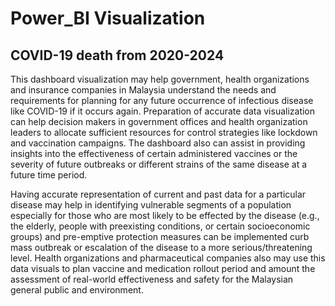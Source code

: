 # Power_BI Visualization 

## COVID-19 death from 2020-2024

This dashboard visualization may help government, health organizations and insurance companies in Malaysia understand the needs and requirements for planning for any future occurrence of infectious disease like COVID-19 if it occurs again. Preparation of accurate data visualization can help decision makers in government offices and health organization leaders to allocate sufficient resources for control strategies like lockdown and vaccination campaigns. The dashboard also can assist in providing insights into the effectiveness of certain administered vaccines or the severity of future outbreaks or different strains of the same disease at a future time period. 

Having accurate representation of current and past data for a particular disease may help in identifying vulnerable segments of a population especially for those who are most likely to be effected by the disease (e.g., the elderly, people with preexisting conditions, or certain socioeconomic groups) and pre-emptive protection measures can be implemented curb mass outbreak or escalation of the disease to a more serious/threatening level. Health organizations and pharmaceutical companies also may use this data visuals to plan vaccine and medication rollout period and amount the assessment of real-world effectiveness and safety for the Malaysian general public and environment. 




